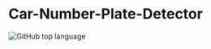 # Car-Number-Plate-Detector
![GitHub top language](https://img.shields.io/github/languages/top/palash27/Car-Number-Plate-Detector)
